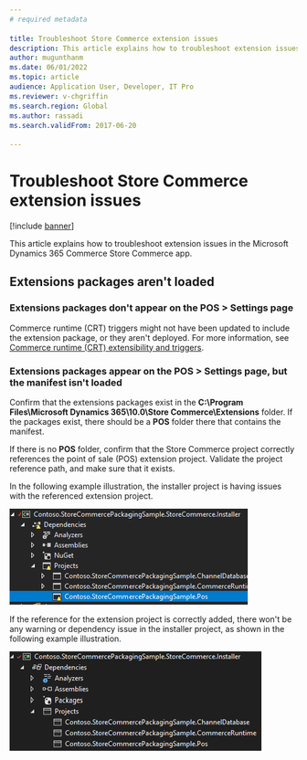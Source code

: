 ```yaml
---
# required metadata

title: Troubleshoot Store Commerce extension issues
description: This article explains how to troubleshoot extension issues in the Microsoft Dynamics 365 Commerce Store Commerce app.
author: mugunthanm
ms.date: 06/01/2022
ms.topic: article
audience: Application User, Developer, IT Pro
ms.reviewer: v-chgriffin
ms.search.region: Global
ms.author: rassadi
ms.search.validFrom: 2017-06-20

---
```


# Troubleshoot Store Commerce extension issues

[!include [banner](../includes/banner.md)]

This article explains how to troubleshoot extension issues in the Microsoft Dynamics 365 Commerce Store Commerce app.

## Extensions packages aren't loaded

### Extensions packages don't appear on the POS \> Settings page

Commerce runtime (CRT) triggers might not have been updated to include the extension package, or they aren't deployed. For more information, see [Commerce runtime (CRT) extensibility and triggers](../dev-itpro/commerce-runtime-extensibility-trigger.md).

### Extensions packages appear on the POS \> Settings page, but the manifest isn't loaded

Confirm that the extensions packages exist in the **C:\\Program Files\\Microsoft Dynamics 365\\10.0\\Store Commerce\\Extensions** folder. If the packages exist, there should be a **POS** folder there that contains the manifest.

If there is no **POS** folder, confirm that the Store Commerce project correctly references the point of sale (POS) extension project. Validate the project reference path, and make sure that it exists. 

In the following example illustration, the installer project is having issues with the referenced extension project.

![Store Commerce installer project reference isn't valid.](media/ReferenceNotValid.png)

If the reference for the extension project is correctly added, there won't be any warning or dependency issue in the installer project, as shown in the following example illustration.

![Store Commerce installer project reference is valid.](media/ReferenceValid.png)
